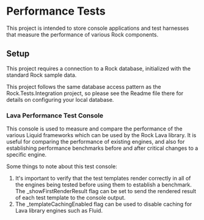 
# Performance Tests
This project is intended to store console applications and test harnesses that measure the performance of various Rock components.

## Setup
This project requires a connection to a Rock database, initialized with the standard Rock sample data.

This project follows the same database access pattern as the Rock.Tests.Integration project, so please see the Readme file there for details on configuring your local database.

### Lava Performance Test Console
This console is used to measure and compare the performance of the various Liquid frameworks which can be used by the Rock Lava library.
It is useful for comparing the performance of existing engines, and also for establishing performance benchmarks before and after critical changes to a specific engine.

Some things to note about this test console:

1. It's important to verify that the test templates render correctly in all of the engines being tested before using them to establish a benchmark.
The _showFirstRenderResult flag can be set to send the rendered result of each test template to the console output.
2. The _templateCachingEnabled flag can be used to disable caching for Lava library engines such as Fluid.
